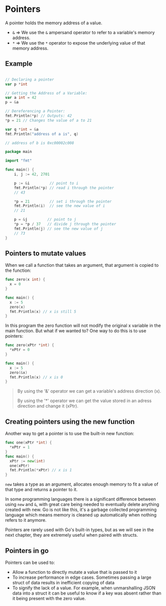 # Pointers

A pointer holds the memory address of a value.

- `&` => We use the `&` ampersand operator to refer to a variable's memory address.
- `*` => We use the `*` operator to expose the underlying value of that memory address.

## Example

```go

// Declaring a pointer
var p *int

// Getting the Address of a Variable:
var a int = 42
p = &a

// Dereferencing a Pointer:
fmt.Println(*p) // Outputs: 42 
*p = 21 // Changes the value of a to 21

var q *int = &a
fmt.Println("address of a is", q)

// address of b is 0xc00002c008
```

```go
package main

import "fmt"

func main() {
    i, j := 42, 2701

    p := &i         // point to i
    fmt.Println(*p) // read i through the pointer
    // 43    

    *p = 21         // set i through the pointer
    fmt.Println(i)  // see the new value of i
    // 21

    p = &j         // point to j
    *p = *p / 37   // divide j through the pointer
    fmt.Println(j) // see the new value of j
    // 73
}
```

## Pointers to mutate values

When we call a function that takes an argument, that argument is copied to the function:

```go
func zero(x int) {
  x = 0
}

func main() {
  x := 5
  zero(x)
  fmt.Println(x) // x is still 5
}
```

In this program the zero function will not modify the original x variable in the main function. But what if we wanted to? One way to do this is to use pointers:

```go
func zero(xPtr *int) {
  *xPtr = 0
}

func main() {
  x := 5
  zero(&x)
  fmt.Println(x) // x is 0
}
```

>By using the '&' operator we can get a variable's address direction (x).
>
>By using the '*' operator we can get the value stored in an adress direction and change it (xPtr).

## Creating pointers using the new function

Another way to get a pointer is to use the built-in new function:

```go
func one(xPtr *int) {
  *xPtr = 1
}
func main() {
  xPtr := new(int)
  one(xPtr)
  fmt.Println(*xPtr) // x is 1
}
```

`new` takes a type as an argument, allocates enough memory to fit a value of that type and returns a pointer to it.

In some programming languages there is a significant difference between using `new` and `&`, with great care being needed to eventually delete anything created with new. Go is not like this, it's a garbage collected programming language which means memory is cleaned up automatically when nothing refers to it anymore.

Pointers are rarely used with Go's built-in types, but as we will see in the next chapter, they are extremely useful when paired with structs.

## Pointers in go

Pointers can be used to:

- Allow a function to directly mutate a value that is passed to it
- To increase performance in edge cases. Sometimes passing a large struct of data results in inefficient copying of data
- To signify the lack of a value. For example, when unmarshalling JSON data into a struct it can be useful to know if a key was absent rather than it being present with the zero value.